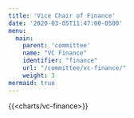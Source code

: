 ```yaml
---
title: 'Vice Chair of Finance'
date: '2020-03-05T11:47:00-0500'
menu:
  main:
    parent: 'committee'
    name: "VC Finance"
    identifier: "finance"
    url: "/committee/vc-finance/"
    weight: 3
mermaid: true
---
```


{{<charts/vc-finance>}}
